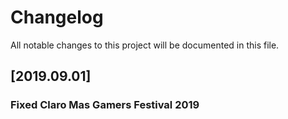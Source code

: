 # Changelog
All notable changes to this project will be documented in this file.

## [2019.09.01]
### Fixed Claro Mas Gamers Festival 2019
